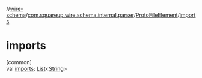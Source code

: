 //[wire-schema](../../../index.md)/[com.squareup.wire.schema.internal.parser](../index.md)/[ProtoFileElement](index.md)/[imports](imports.md)

# imports

[common]\
val [imports](imports.md): [List](https://kotlinlang.org/api/latest/jvm/stdlib/kotlin.collections/-list/index.html)&lt;[String](https://kotlinlang.org/api/latest/jvm/stdlib/kotlin/-string/index.html)&gt;
